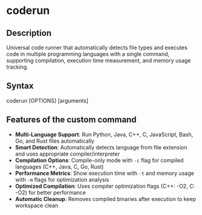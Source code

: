 # coderun

## Description
Universal code runner that automatically detects file types and executes code in multiple programming languages with a single command, supporting compilation, execution time measurement, and memory usage tracking.

## Syntax
coderun [OPTIONS] <file> [arguments]

## Features of the custom command
- **Multi-Language Support**: Run Python, Java, C++, C, JavaScript, Bash, Go, and Rust files automatically
- **Smart Detection**: Automatically detects language from file extension and uses appropriate compiler/interpreter
- **Compilation Options**: Compile-only mode with `-c` flag for compiled languages (C++, Java, C, Go, Rust)
- **Performance Metrics**: Show execution time with `-t` and memory usage with `-m` flags for optimization analysis
- **Optimized Compilation**: Uses compiler optimization flags (C++: -O2, C: -O2) for better performance
- **Automatic Cleanup**: Removes compiled binaries after execution to keep workspace clean
